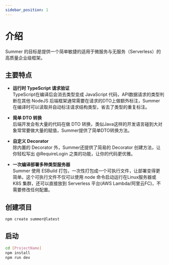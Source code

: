 ```yaml
---
sidebar_position: 1
---
```


# 介绍

Summer 的目标是提供一个简单敏捷的适用于微服务与无服务（Serverless）的高质量企业级框架。

## 主要特点

- **运行时 TypeScript 请求验证**<br/>
  TypeScript在编译后会消去类型变成 JavaScript 代码，API数据请求的类型判断在其他 NodeJS 后端框架通常需要在请求的DTO上做额外标注，Summer在编译时可以读取并自动标注请求结构类型，省去了类型的重复标注。

- **简单 DTO 转换**<br/>
  后端开发会有大量的代码在做 DTO 转换，类似Java这样的开发语言碰到大对象常常要做大量的赋值，Summer提供了简单DTO转换方法。

- **自定义 Decorator**<br/>
  除内置的 Decorator 外，Summer还提供了简易的 Decorator 创建方法，让你轻松写出 @RequireLogin 之类的功能，让你的代码更优雅。

- **一次编译部署多种类型服务器**<br/>
  Summer 使用 ESBuild 打包，一次性打包成一个可执行文件，让部署变得更简单。这个可执行文件不仅可以使用 node 命令启动运行在Linux服务器或 K8S 集群，还可以直接放到 Serverless 平台(AWS Lambda/阿里云FC)，不需要修改任何配置。

## 创建项目

```bash
npm create summer@latest
```

## 启动

```bash
cd [ProjectName]
npm install
npm run dev
```
